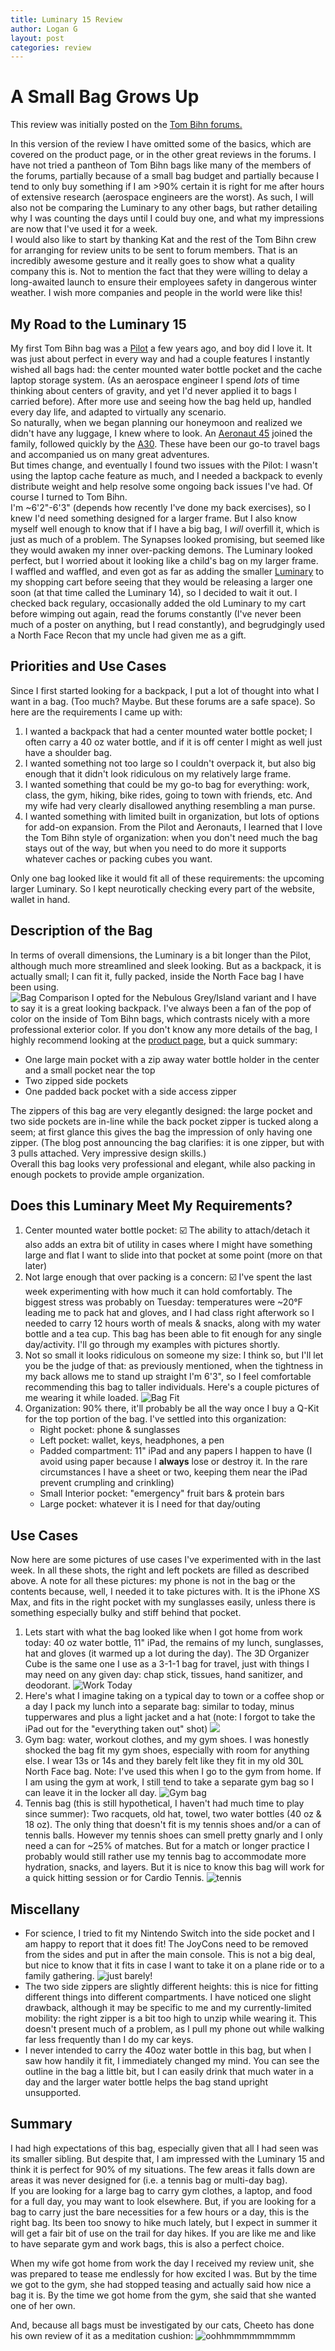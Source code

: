```yaml
---
title: Luminary 15 Review
author: Logan G
layout: post
categories: review
---
```

# A Small Bag Grows Up
This review was initially posted on the [Tom Bihn forums.][1]

In this version of the review I have omitted some of the basics, which are covered on the product page, or in the other great reviews in the forums. I have not tried a pantheon of Tom Bihn bags like many of the members of the forums, partially because of a small bag budget and partially because I tend to only buy something if I am >90% certain it is right for me after hours of extensive research (aerospace engineers are the worst). As such, I will also not be comparing the Luminary to any other bags, but rather detailing why I was counting the days until I could buy one, and what my impressions are now that I've used it for a week.  
I would also like to start by thanking Kat and the rest of the Tom Bihn crew for arranging for review units to be sent to forum members. That is an incredibly awesome gesture and it really goes to show what a quality company this is. Not to mention the fact that they were willing to delay a long-awaited launch to ensure their employees safety in dangerous winter weather. I wish more companies and people in the world were like this!
## My Road to the Luminary 15
My first Tom Bihn bag was a [Pilot][2] a few years ago, and boy did I love it. It was just about perfect in every way and had a couple features I instantly wished all bags had: the center mounted water bottle pocket and the cache laptop storage system. (As an aerospace engineer I spend _lots_ of time thinking about centers of gravity, and yet I'd never applied it to bags I carried before). After more use and seeing how the bag held up, handled every day life, and adapted to virtually any scenario.  
So naturally, when we began planning our honeymoon and realized we didn't have any luggage, I knew where to look. An [Aeronaut 45][3] joined the family, followed quickly by the [A30][4]. These have been our go-to travel bags and accompanied us on many great adventures.  
But times change, and eventually I found two issues with the Pilot: I wasn't using the laptop cache feature as much, and I needed a backpack to evenly distribute weight and help resolve some ongoing back issues I've had. Of course I turned to Tom Bihn.  
I'm ~6'2"-6'3" (depends how recently I've done my back exercises), so I knew I'd need something designed for a larger frame. But I also know myself well enough to know that if I have a big bag, I _will_ overfill it, which is just as much of a problem. The Synapses looked promising, but seemed like they would awaken my inner over-packing demons. The Luminary looked perfect, but I worried about it looking like a child's bag on my larger frame.  
I waffled and waffled, and even got as far as adding the smaller [Luminary][5] to my shopping cart before seeing that they would be releasing a larger one soon (at that time called the Luminary 14), so I decided to wait it out. I checked back regulary, occasionally added the old Luminary to my cart before wimping out again, read the forums constantly (I've never been much of a poster on anything, but I read constantly), and begrudgingly used a North Face Recon that my uncle had given me as a gift.  
## Priorities and Use Cases
Since I first started looking for a backpack, I put a lot of thought into what I want in a bag. (Too much? Maybe. But these forums are a safe space). So here are the requirements I came up with:
1. I wanted a backpack that had a center mounted water bottle pocket; I often carry a 40 oz water bottle, and if it is off center I might as well just have a shoulder bag. 
2. I wanted something not too large so I couldn't overpack it, but also big enough that it didn't look ridiculous on my relatively large frame. 
3. I wanted something that could be my go-to bag for everything: work, class, the gym, hiking, bike rides, going to town with friends, etc. And my wife had very clearly disallowed anything resembling a man purse.
4. I wanted something with limited built in organization, but lots of options for add-on expansion. From the Pilot and Aeronauts, I  learned that I love the Tom Bihn style of organization: when you don't need much the bag stays out of the way, but when you need to do more it supports whatever caches or packing cubes you want.  

Only one bag looked like it would fit all of these requirements: the upcoming larger Luminary. So I kept neurotically checking every part of the website, wallet in hand.
## Description of the Bag
In terms of overall dimensions, the Luminary is a bit longer than the Pilot, although much more streamlined and sleek looking. But as a backpack, it is actually small; I can fit it, fully packed, inside the North Face bag I have been using.  
![Bag Comparison](/images/luminary15/bag_comparison.JPG)
I opted for the Nebulous Grey/Island variant and I have to say it is a great looking backpack. I've always been a fan of the pop of color on the inside of Tom Bihn bags, which contrasts nicely with a more professional exterior color. If you don't know any more details of the bag, I highly recommend looking at the [product page][6], but a quick summary:
- One large main pocket with a zip away water bottle holder in the center and a small pocket near the top
- Two zipped side pockets
- One padded back pocket with a side access zipper  

The zippers of this bag are very elegantly designed: the large pocket and two side pockets are in-line while the back pocket zipper is tucked along a seem; at first glance this gives the bag the impression of only having one zipper. (The blog post announcing the bag clarifies: it is one zipper, but with 3 pulls attached. Very impressive design skills.)  
Overall this bag looks very professional and elegant, while also packing in enough pockets to provide ample organization.
## Does this Luminary Meet My Requirements?
1. Center mounted water bottle pocket: ☑️ The ability to attach/detach it also adds an extra bit of utility in cases where I might have something large and flat I want to slide into that pocket at some point (more on that later)
2. Not large enough that over packing is a concern: ☑️ I've spent the last week experimenting with how much it can hold comfortably. The biggest stress was probably on Tuesday: temperatures were ~20°F leading me to pack hat and gloves, and I had class right afterwork so I needed to carry 12 hours worth of meals & snacks, along with my water bottle and a tea cup. This bag has been able to fit enough for any single day/activity. I'll go through my examples with pictures shortly.
3. Not so small it looks ridiculous on someone my size: I think so, but I'll let you be the judge of that: as previously mentioned, when the tightness in my back allows me to stand up straight I'm 6'3", so I feel comfortable recommending this bag to taller individuals. Here's a couple pictures of me wearing it while loaded. ![Bag Fit](/images/luminary15/fit.JPG)
4. Organization: 90% there, it'll probably be all the way once I buy a Q-Kit for the top portion of the bag. I've settled into this organization:
	- Right pocket: phone & sunglasses
	- Left pocket: wallet, keys, headphones, a pen
	- Padded compartment: 11" iPad and any papers I happen to have (I avoid using paper because I **always** lose or destroy it. In the rare circumstances I have a sheet or two, keeping them near the iPad prevent crumpling and crinkling)
	- Small Interior pocket: "emergency" fruit bars & protein bars
	- Large pocket: whatever it is I need for that day/outing
## Use Cases
Now here are some pictures of use cases I've experimented with in the last week. In all these shots, the right and left pockets are filled as described above.
A note for all these pictures: my phone is not in the bag or the contents because, well, I needed it to take pictures with. It is the iPhone XS Max, and fits in the right pocket with my sunglasses easily, unless there is something especially bulky and stiff behind that pocket.
1. Lets start with what the bag looked like when I got home from work today: 40 oz water bottle, 11" iPad, the remains of my lunch, sunglasses, hat and gloves (it warmed up a lot during the day). The 3D Organizer Cube is the same one I use as a 3-1-1 bag for travel, just with things I may need on any given day: chap stick, tissues, hand sanitizer, and deodorant. ![Work Today](/images/luminary15/work.JPEG)
2. Here's what I imagine taking on a typical day to town or a coffee shop or a day I pack my lunch into a separate bag: similar to today, minus tupperwares and plus a light jacket and a hat  (note: I forgot to take the iPad out for the "everything taken out" shot) ![](/images/luminary15/basic.JPG)
3. Gym bag: water, workout clothes, and my gym shoes. I was honestly shocked the bag fit my gym shoes, especially with room for anything else. I wear 13s or 14s and they barely felt like they fit in my old 30L North Face bag. Note: I've used this when I go to the gym from home. If I am using the gym at work, I still tend to take a separate gym bag so I can leave it in the locker all day. ![Gym bag](/images/luminary15/gym.JPEG)
4. Tennis bag (this is still hypothetical, I haven't had much time to play since summer): Two racquets, old hat, towel, two water bottles (40 oz & 18 oz). The only thing that doesn't fit is my tennis shoes and/or a can of tennis balls. However my tennis shoes can smell pretty gnarly and I only need a can for ~25% of matches. But for a match or longer practice I probably would still rather use my tennis bag to accommodate more hydration, snacks, and layers. But it is nice to know this bag will work for a quick hitting session or for Cardio Tennis. ![tennis](/images/luminary15/tennis.JPG)

## Miscellany
- For science, I tried to fit my Nintendo Switch into the side pocket and I am happy to report that it does fit! The JoyCons need to be removed from the sides and put in after the main console. This is not a big deal, but nice to know that it fits in case I want to take it on a plane ride or to a family gathering. ![just barely!](/images/luminary15/switch.JPG)
- The two side zippers are slightly different heights: this is nice for fitting different things into different compartments. I have noticed one slight drawback, although it may be specific to me and my currently-limited mobility: the right zipper is a bit too high to unzip while wearing it. This doesn't present much of a problem, as I pull my phone out while walking far less frequently than I do my car keys.
- I never intended to carry the 40oz water bottle in this bag, but when I saw how handily it fit, I immediately changed my mind. You can see the outline in the bag a little bit, but I can easily drink that much water in a day and the larger water bottle helps the bag stand upright unsupported.

## Summary
I had high expectations of this bag, especially given that all I had seen was its smaller sibling. But despite that, I am impressed with the Luminary 15 and think it is perfect for 90% of my situations.  The few areas it falls down are areas it was never designed for (i.e. a tennis bag or multi-day bag).   
If you are looking for a large bag to carry gym clothes, a laptop, and food for a full day, you may want to look elsewhere. But, if you are looking for a bag to carry just the bare necessities for a few hours or a day, this is the right bag. Its been too snowy to hike much lately, but I expect in summer it will get a fair bit of use on the trail for day hikes. If you are like me and like to have separate gym and work bags, this is also a perfect choice.  

When my wife got home from work the day I received my review unit, she was prepared to tease me endlessly for how excited I was. But by the time we got to the gym, she had stopped teasing and actually said how nice a bag it is. By the time we got home from the gym, she said that she wanted one of her own. 

And, because all bags must be investigated by our cats, Cheeto has done his own review of it as a meditation cushion: ![oohhmmmmmmmmm](/images/luminary15/cheeto2.JPG)

[1]: https://forums.tombihn.com/photos-videos-and-reviews/14417-luminary-15-review-small-bag-grows-up.html
[2]: https://www.tombihn.com/collections/travel-bags/products/pilot?variant=17658166535
[3]: https://www.tombihn.com/collections/travel-bags/products/aeronaut-45
[4]: https://www.tombihn.com/collections/travel-bags/products/aeronaut-30
[5]: https://www.tombihn.com/collections/backpacks/products/the-luminary
[6]: https://www.tombihn.com/collections/backpacks/products/luminary-15